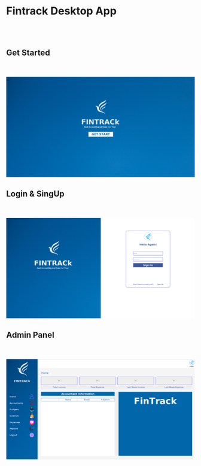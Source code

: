 <h1>Fintrack Desktop App</h1><br/><br/>
<h2>Get Started</h2><br/><br/>
<img src="https://github.com/duressa-feyissa/FinTrack/blob/main/Screenshot%20from%202023-06-14%2022-33-38.png">
<br/><h2>Login & SingUp </h2><br/><br/>
<img src="https://github.com/duressa-feyissa/FinTrack/blob/main/Screenshot%20from%202023-06-14%2022-33-52.png">
<br/><h2>Admin Panel </h2><br/><br/>
<img src="https://github.com/duressa-feyissa/FinTrack/blob/main/Screenshot%20from%202023-06-14%2022-35-34.png">

